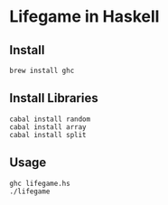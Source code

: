 # Lifegame in Haskell

## Install

```
brew install ghc
```

## Install Libraries

```
cabal install random
cabal install array
cabal install split
```

## Usage

```
ghc lifegame.hs
./lifegame
```
